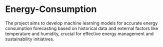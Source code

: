 # Energy-Consumption

The project aims to develop machine learning models for accurate energy consumption forecasting based on historical data and external factors like temperature and humidity, crucial for effective energy management and sustainability initiatives.
